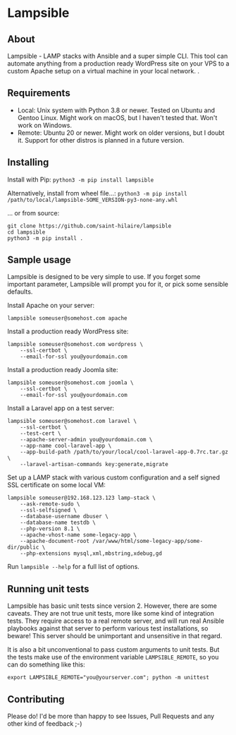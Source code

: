 # Lampsible

## About

Lampsible - LAMP stacks with Ansible and a super simple CLI. This tool can automate anything from
a production ready WordPress site on your VPS to a custom Apache setup on a virtual machine
in your local network.
.

## Requirements

* Local: Unix system with Python 3.8 or newer. Tested on Ubuntu and Gentoo Linux. Might work on macOS, but I haven't tested that. Won't work on Windows.
* Remote: Ubuntu 20 or newer. Might work on older versions, but I doubt it. Support for other distros is planned in a future version.

## Installing

Install with Pip: `python3 -m pip install lampsible`

Alternatively, install from wheel file...: `python3 -m pip install /path/to/local/lampsible-SOME_VERSION-py3-none-any.whl`

... or from source:
```
git clone https://github.com/saint-hilaire/lampsible
cd lampsible
python3 -m pip install .
```


## Sample usage

Lampsible is designed to be very simple to use. If you forget some important
parameter, Lampsible will prompt you for it, or pick some sensible defaults.


Install Apache on your server:

```
lampsible someuser@somehost.com apache
```

Install a production ready WordPress site:

```
lampsible someuser@somehost.com wordpress \
    --ssl-certbot \
    --email-for-ssl you@yourdomain.com
```

Install a production ready Joomla site:

```
lampsible someuser@somehost.com joomla \
    --ssl-certbot \
    --email-for-ssl you@yourdomain.com
```

Install a Laravel app on a test server:

```
lampsible someuser@somehost.com laravel \
    --ssl-certbot \
    --test-cert \
    --apache-server-admin you@yourdomain.com \
    --app-name cool-laravel-app \
    --app-build-path /path/to/your/local/cool-laravel-app-0.7rc.tar.gz \
    --laravel-artisan-commands key:generate,migrate
```

Set up a LAMP stack with various custom configuration and a self signed SSL certificate on some local VM:

```
lampsible someuser@192.168.123.123 lamp-stack \
    --ask-remote-sudo \
    --ssl-selfsigned \
    --database-username dbuser \
    --database-name testdb \
    --php-version 8.1 \
    --apache-vhost-name some-legacy-app \
    --apache-document-root /var/www/html/some-legacy-app/some-dir/public \
    --php-extensions mysql,xml,mbstring,xdebug,gd
```


Run `lampsible --help` for a full list of options.

## Running unit tests

Lampsible has basic unit tests since version 2. However, there are some caveats. They are not true unit tests, more
like some kind of integration tests. They require access to a real remote server, and will run real Ansible playbooks
against that server to perform various test installations, so beware! This server should be unimportant and unsensitive
in that regard.

It is also a bit unconventional to pass custom arguments to unit tests. But the tests make use of the
environment variable `LAMPSIBLE_REMOTE`, so you can do something like this:
```
export LAMPSIBLE_REMOTE="you@yourserver.com"; python -m unittest
```


## Contributing 

Please do! I'd be more than happy to see Issues, Pull Requests and any other kind of feedback ;-)
